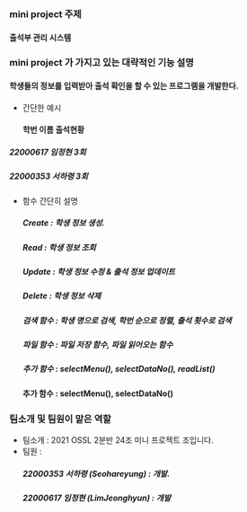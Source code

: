 ### mini project 주제

#### 출석부 관리 시스템


### mini project 가 가지고 있는 대략적인 기능 설명

#### 학생들의 정보를 입력받아 출석 확인을 할 수 있는 프로그램을 개발한다. 


+ 간단한 예시

  #### 학번        이름   출석현황  
 ##### 22000617  임정현   3회  
 ##### 22000353  서하령   3회



+ 함수 간단히 설명   
  ##### Create : 학생 정보 생성. 

  ##### Read : 학생 정보 조회  

  ##### Update : 학생 정보 수정 & 출석 정보 업데이트  

  ##### Delete : 학생 정보 삭제  

  ##### 검색 함수 : 학생 명으로 검색, 학번 순으로 정렬, 출석 횟수로 검색  

  ##### 파일 함수 : 파일 저장 함수, 파일 읽어오는 함수  

  ##### 추가 함수 : selectMenu(), selectDataNo(), readList()

  #### 추가 함수 : selectMenu(), selectDataNo()

 

### 팀소개 및 팀원이 맡은 역할

+ 팀소개 : 2021 OSSL 2분반 24조 미니 프로젝트 조입니다.
+ 팀원 :   
    ##### 22000353 서하령 (Seohareyung) : 개발. 
    ##### 22000617 임정현 (LimJeonghyun) : 개발

